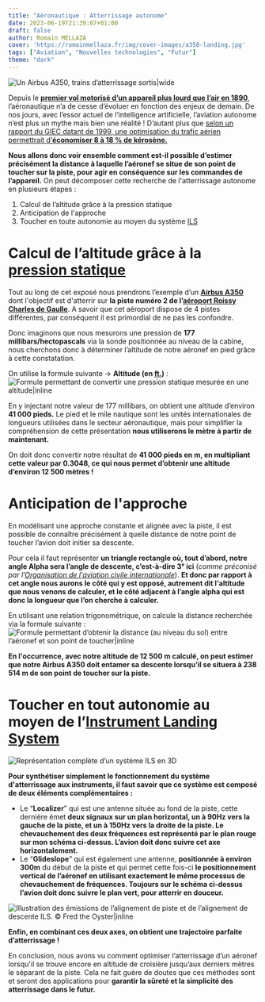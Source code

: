 ```yaml
---
title: "Aéronautique : Atterrissage autonome"
date: 2023-06-19T21:39:07+01:00
draft: false
author: Romain MELLAZA
cover: 'https://romainmellaza.fr/img/cover-images/a350-landing.jpg'
tags: ["Aviation", "Nouvelles technologies", "Futur"]
theme: "dark"
---
```


![Un Airbus A350, trains d’atterrissage sortis|wide](https://romainmellaza.fr/img/cover-images/a350-landing.jpg)

Depuis le [**premier vol motorisé d’un appareil plus lourd que l’air en 1890**](https://fr.wikipedia.org/wiki/%C3%89ole_(avion)), l’aéronautique n’a de cesse d’évoluer en fonction des enjeux de demain. De nos jours, avec l’essor actuel de l’intelligence artificielle, l’aviation autonome n’est plus un mythe mais bien une réalité ! D’autant plus que [selon un rapport du GIEC datant de 1999, une optimisation du trafic aérien permettrait d’**économiser 8 à 18 % de kérosène.**](https://fr.wikipedia.org/wiki/Gestion_du_trafic_a%C3%A9rien#Impact_environnemental)

**Nous allons donc voir ensemble comment est-il possible d’estimer précisément la distance à laquelle l’aéronef se situe de son point de toucher sur la piste, pour agir en conséquence sur les commandes de l’appareil.** On peut décomposer cette recherche de l'atterrissage autonome en plusieurs étapes :
1. Calcul de l’altitude grâce à la pression statique
2. Anticipation de l'approche
3. Toucher en toute autonomie au moyen du système [ILS](https://fr.wikipedia.org/wiki/Syst%C3%A8me_d%27atterrissage_aux_instruments)

# Calcul de l’altitude grâce à la [pression statique](https://fr.wikipedia.org/wiki/Pression_statique)
Tout au long de cet exposé nous prendrons l’exemple d’un [**Airbus A350**](https://fr.wikipedia.org/wiki/Airbus_A350_XWB) dont l'objectif est d'atterrir sur **la piste numéro 2 de l’[aéroport Roissy Charles de Gaulle](https://fr.wikipedia.org/wiki/A%C3%A9roport_de_Paris-Charles-de-Gaulle)**. A savoir que cet aéroport dispose de 4 pistes différentes, par conséquent il est primordial de ne pas les confondre.

Donc imaginons que nous mesurons une pression de **177 millibars/hectopascals** via la sonde positionnée au niveau de la cabine, nous cherchons donc à déterminer l’altitude de notre aéronef en pied grâce à cette constatation.

On utilise la formule suivante → **Altitude (en [ft.](https://fr.wikipedia.org/wiki/Pied_(unit%C3%A9)))** :
![Formule permettant de convertir une pression statique mesurée en une altitude|inline](https://romainmellaza.fr/img/autonomous-landing/static-pressure-equation.png)

En y injectant notre valeur de 177 millibars, on obtient une altitude d’environ **41 000 pieds.** Le pied et le mile nautique sont les unités internationales de longueurs utilisées dans le secteur aéronautique, mais pour simplifier la compréhension de cette présentation **nous utiliserons le mètre à partir de maintenant.**

On doit donc convertir notre résultat de **41 000 pieds en m, en multipliant cette valeur par 0.3048, ce qui nous permet d’obtenir une altitude d’environ 12 500 mètres !**

# Anticipation de l'approche
En modélisant une approche constante et alignée avec la piste, il est possible de connaître précisément à quelle distance de notre point de toucher l’avion doit initier sa descente.

Pour cela il faut représenter **un triangle rectangle où, tout d’abord, notre angle Alpha sera l’angle de descente, c’est-à-dire 3° ici** (*comme préconisé par l’[Organisation de l'aviation civile internationale](https://fr.wikipedia.org/wiki/Organisation_de_l%27aviation_civile_internationale)*). **Et donc par rapport à cet angle nous aurons le côté qui y est opposé, autrement dit l'altitude que nous venons de calculer, et le côté adjacent à l’angle alpha qui est donc la longueur que l’on cherche à calculer.**

En utilisant une relation trigonométrique, on calcule la distance recherchée via la formule suivante :
![Formule permettant d’obtenir la distance (au niveau du sol) entre l’aéronef et son point de toucher|inline](https://romainmellaza.fr/img/autonomous-landing/distance-GPS-altitude.png)

**En l'occurrence, avec notre altitude de 12 500 m calculé, on peut estimer que notre Airbus A350 doit entamer sa descente lorsqu’il se situera à 238 514 m de son point de toucher sur la piste.**

# Toucher en tout autonomie au moyen de l’[Instrument Landing System](https://fr.wikipedia.org/wiki/Syst%C3%A8me_d%27atterrissage_aux_instruments)
![Représentation complète d’un système ILS en 3D](https://romainmellaza.fr/img/autonomous-landing/ILS_schema.png)

**Pour synthétiser simplement le fonctionnement du système d'atterrissage aux instruments, il faut savoir que ce système est composé de deux éléments complémentaires :**
* Le “**Localizer**” qui est une antenne située au fond de la piste, cette dernière émet **deux signaux sur un plan horizontal, un à 90Hz vers la gauche de la piste, et un à 150Hz vers la droite de la piste. Le chevauchement des deux fréquences est représenté par le plan rouge sur mon schéma ci-dessus. L’avion doit donc suivre cet axe horizontalement.**
* Le “**Glideslope**” qui est également une antenne, **positionnée à environ 300m** du début de la piste et qui permet cette fois-ci **le positionnement vertical de l’aéronef en utilisant exactement le même processus de chevauchement de fréquences. Toujours sur le schéma ci-dessus l’avion doit donc suivre le plan vert, pour atterrir en douceur.**

![Illustration des émissions de l’alignement de piste et de l’alignement de descente ILS. © Fred the Oyster|inline](https://romainmellaza.fr/img/autonomous-landing/ILS_localizer_glideslope_illustration.png)

**Enfin, en combinant ces deux axes, on obtient une trajectoire parfaite d’atterrissage !**

En conclusion, nous avons vu comment optimiser l’atterrissage d’un aéronef lorsqu'il se trouve encore en altitude de croisière jusqu’aux derniers mètres le séparant de la piste. Cela ne fait guère de doutes que ces méthodes sont et seront des applications pour **garantir la sûreté et la simplicité des atterrissage dans le futur.**